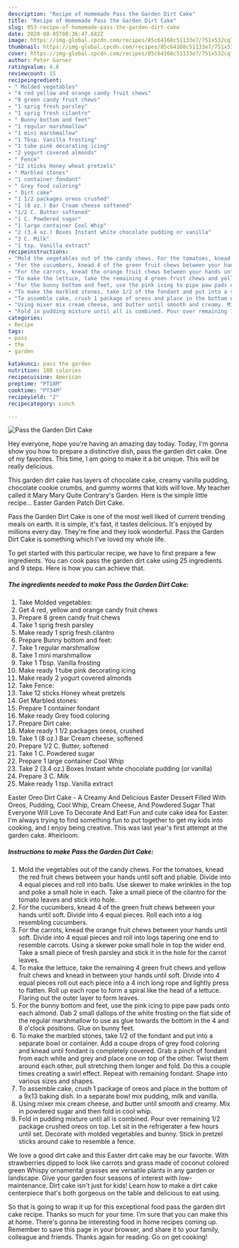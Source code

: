 ```yaml
---
description: "Recipe of Homemade Pass the Garden Dirt Cake"
title: "Recipe of Homemade Pass the Garden Dirt Cake"
slug: 953-recipe-of-homemade-pass-the-garden-dirt-cake
date: 2020-08-05T08:36:47.682Z
image: https://img-global.cpcdn.com/recipes/85c64168c51133e7/751x532cq70/pass-the-garden-dirt-cake-recipe-main-photo.jpg
thumbnail: https://img-global.cpcdn.com/recipes/85c64168c51133e7/751x532cq70/pass-the-garden-dirt-cake-recipe-main-photo.jpg
cover: https://img-global.cpcdn.com/recipes/85c64168c51133e7/751x532cq70/pass-the-garden-dirt-cake-recipe-main-photo.jpg
author: Peter Garner
ratingvalue: 4.8
reviewcount: 15
recipeingredient:
- " Molded vegetables"
- "4 red yellow and orange candy fruit chews"
- "8 green candy fruit chews"
- "1 sprig fresh parsley"
- "1 sprig fresh cilantro"
- " Bunny bottom and feet"
- "1 regular marshmallow"
- "1 mini marshmallow"
- "1 Tbsp. Vanilla frosting"
- "1 tube pink decorating icing"
- "2 yogurt covered almonds"
- " Fence"
- "12 sticks Honey wheat pretzels"
- " Marbled stones"
- "1 container fondant"
- " Grey food coloring"
- " Dirt cake"
- "1 1/2 packages oreos crushed"
- "1 (8 oz.) Bar Cream cheese softened"
- "1/2 C. Butter softened"
- "1 C. Powdered sugar"
- "1 large container Cool Whip"
- "2 (3.4 oz.) Boxes Instant white chocolate pudding or vanilla"
- "3 C. Milk"
- "1 tsp. Vanilla extract"
recipeinstructions:
- "Mold the vegetables out of the candy chews. For the tomatoes, knead the red fruit chews between your hands until soft and pliable. Divide into 4 equal pieces and roll into balls. Use skewer to make wrinkles in the top and poke a small hole in each. Take a small piece of the cilantro for the tomato leaves and stick into hole."
- "For the cucumbers, knead 4 of the green fruit chews between your hands until soft. Divide into 4 equal pieces. Roll each into a log resembling cucumbers."
- "For the carrots, knead the orange fruit chews between your hands until soft. Divide into 4 equal pieces and roll into logs tapering one end to resemble carrots. Using a skewer poke small hole in top the wider end. Take a small piece of fresh parsley and stick it in the hole for the carrot leaves."
- "To make the lettuce, take the remaining 4 green fruit chews and yellow fruit chews and knead in between your hands until soft. Divide into 4 equal pieces roll out each piece into a 4 inch long rope and lightly press to flatten. Roll up each rope to form a spiral like the head of a lettuce. Flaring out the outer layer to form leaves."
- "For the bunny bottom and feet, use the pink icing to pipe paw pads onto each almond. Dab 2 small dallops of the white frosting on the flat side of the regular marshmallow to use as glue towards the bottom in the 4 and 8 o&#39;clock positions. Glue on bunny feet."
- "To make the marbled stones, take 1/2 of the fondant and put into a separate bowl or container. Add a coupe drops of grey food coloring and knead until fondant is completely covered. Grab a pinch of fondant from each white and grey and place one on top of the other. Twist them around each other, pull stretching them longer and fold. Do this a couple times creating a swirl effect. Repeat with remaining fondant. Shape into various sizes and shapes."
- "To assemble cake, crush 1 package of oreos and place in the bottom of a 9x13 baking dish. In a separate bowl mix pudding, milk and vanilla."
- "Using mixer mix cream cheese, and butter until smooth and creamy. Mix in powdered sugar and then fold in cool whip."
- "Fold in pudding mixture until all is combined. Pour over remaining 1/2 package crushed oreos on top. Let sit in the refrigerater a few hours until set. Decorate with molded vegetables and bunny. Stick in pretzel sticks around cake to resemble a fence."
categories:
- Recipe
tags:
- pass
- the
- garden

katakunci: pass the garden 
nutrition: 188 calories
recipecuisine: American
preptime: "PT18M"
cooktime: "PT34M"
recipeyield: "2"
recipecategory: Lunch

---
```



![Pass the Garden Dirt Cake](https://img-global.cpcdn.com/recipes/85c64168c51133e7/751x532cq70/pass-the-garden-dirt-cake-recipe-main-photo.jpg)

Hey everyone, hope you're having an amazing day today. Today, I'm gonna show you how to prepare a distinctive dish, pass the garden dirt cake. One of my favorites. This time, I am going to make it a bit unique. This will be really delicious.

This garden dirt cake has layers of chocolate cake, creamy vanilla pudding, chocolate cookie crumbs, and gummy worms that kids will love. My teacher called it Mary Mary Quite Contrary&#39;s Garden. Here is the simple little recipe… Easter Garden Patch Dirt Cake.

Pass the Garden Dirt Cake is one of the most well liked of current trending meals on earth. It is simple, it's fast, it tastes delicious. It's enjoyed by millions every day. They're fine and they look wonderful. Pass the Garden Dirt Cake is something which I've loved my whole life.


To get started with this particular recipe, we have to first prepare a few ingredients. You can cook pass the garden dirt cake using 25 ingredients and 9 steps. Here is how you can achieve that.

<!--inarticleads1-->

##### The ingredients needed to make Pass the Garden Dirt Cake:

1. Take  Molded vegetables:
1. Get 4 red, yellow and orange candy fruit chews
1. Prepare 8 green candy fruit chews
1. Take 1 sprig fresh parsley
1. Make ready 1 sprig fresh cilantro
1. Prepare  Bunny bottom and feet:
1. Take 1 regular marshmallow
1. Take 1 mini marshmallow
1. Take 1 Tbsp. Vanilla frosting
1. Make ready 1 tube pink decorating icing
1. Make ready 2 yogurt covered almonds
1. Take  Fence:
1. Take 12 sticks Honey wheat pretzels
1. Get  Marbled stones:
1. Prepare 1 container fondant
1. Make ready  Grey food coloring
1. Prepare  Dirt cake:
1. Make ready 1 1/2 packages oreos, crushed
1. Take 1 (8 oz.) Bar Cream cheese, softened
1. Prepare 1/2 C. Butter, softened
1. Take 1 C. Powdered sugar
1. Prepare 1 large container Cool Whip
1. Take 2 (3.4 oz.) Boxes Instant white chocolate pudding (or vanilla)
1. Prepare 3 C. Milk
1. Make ready 1 tsp. Vanilla extract


Easter Oreo Dirt Cake - A Creamy And Delicious Easter Dessert Filled With Oreos, Pudding, Cool Whip, Cream Cheese, And Powdered Sugar That Everyone Will Love To Decorate And Eat! Fun and cute cake idea for Easter. I&#39;m always trying to find something fun to put together to get my kids into cooking, and I enjoy being creative. This was last year&#39;s first attempt at the garden cake. #heirloom. 

<!--inarticleads2-->

##### Instructions to make Pass the Garden Dirt Cake:

1. Mold the vegetables out of the candy chews. For the tomatoes, knead the red fruit chews between your hands until soft and pliable. Divide into 4 equal pieces and roll into balls. Use skewer to make wrinkles in the top and poke a small hole in each. Take a small piece of the cilantro for the tomato leaves and stick into hole.
1. For the cucumbers, knead 4 of the green fruit chews between your hands until soft. Divide into 4 equal pieces. Roll each into a log resembling cucumbers.
1. For the carrots, knead the orange fruit chews between your hands until soft. Divide into 4 equal pieces and roll into logs tapering one end to resemble carrots. Using a skewer poke small hole in top the wider end. Take a small piece of fresh parsley and stick it in the hole for the carrot leaves.
1. To make the lettuce, take the remaining 4 green fruit chews and yellow fruit chews and knead in between your hands until soft. Divide into 4 equal pieces roll out each piece into a 4 inch long rope and lightly press to flatten. Roll up each rope to form a spiral like the head of a lettuce. Flaring out the outer layer to form leaves.
1. For the bunny bottom and feet, use the pink icing to pipe paw pads onto each almond. Dab 2 small dallops of the white frosting on the flat side of the regular marshmallow to use as glue towards the bottom in the 4 and 8 o&#39;clock positions. Glue on bunny feet.
1. To make the marbled stones, take 1/2 of the fondant and put into a separate bowl or container. Add a coupe drops of grey food coloring and knead until fondant is completely covered. Grab a pinch of fondant from each white and grey and place one on top of the other. Twist them around each other, pull stretching them longer and fold. Do this a couple times creating a swirl effect. Repeat with remaining fondant. Shape into various sizes and shapes.
1. To assemble cake, crush 1 package of oreos and place in the bottom of a 9x13 baking dish. In a separate bowl mix pudding, milk and vanilla.
1. Using mixer mix cream cheese, and butter until smooth and creamy. Mix in powdered sugar and then fold in cool whip.
1. Fold in pudding mixture until all is combined. Pour over remaining 1/2 package crushed oreos on top. Let sit in the refrigerater a few hours until set. Decorate with molded vegetables and bunny. Stick in pretzel sticks around cake to resemble a fence.


We love a good dirt cake and this Easter dirt cake may be our favorite. With strawberries dipped to look like carrots and grass made of coconut colored green Whispy ornamental grasses are versatile plants in any garden or landscape. Give your garden four seasons of interest with low-maintenance. Dirt cake isn&#39;t just for kids! Learn how to make a dirt cake centerpiece that&#39;s both gorgeous on the table and delicious to eat using. 

So that is going to wrap it up for this exceptional food pass the garden dirt cake recipe. Thanks so much for your time. I'm sure that you can make this at home. There's gonna be interesting food in home recipes coming up. Remember to save this page in your browser, and share it to your family, colleague and friends. Thanks again for reading. Go on get cooking!
